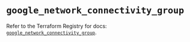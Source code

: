 # `google_network_connectivity_group`

Refer to the Terraform Registry for docs: [`google_network_connectivity_group`](https://registry.terraform.io/providers/hashicorp/google/6.30.0/docs/resources/network_connectivity_group).
